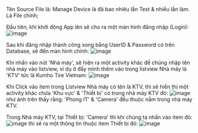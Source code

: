 Tên Source File là: Manage Device là đã bao nhiêu lần Test & nhiều lần làm. Là File chính;


Đầu tiên, khi khởi động App lên sẽ cho ra một màn hình đăng nhập (Login):
![image](https://github.com/nguyenn2k/Kumho_Tire_Manage_Devices_App/assets/96371866/a5012209-afb6-4c0f-b6e1-a8582915e76f)

Sau khi đăng nhập thành công xong bằng UserID & Password có trên Database, sẽ đến màn hình chính:
![image](https://github.com/nguyenn2k/Kumho_Tire_Manage_Devices_App/assets/96371866/a5f586da-8fee-443e-870e-9673d66c1fd3)

Khi nhấn vào nút 'Nhà máy', sẽ hiện ra một activity khác để chúng nhập tên nhà máy vào listview, ví dụ ở đầy mình thêm vào trong  listview Nhà máy là 'KTV' tức là Kumho Tire Vietnam:
![image](https://github.com/nguyenn2k/Kumho_Tire_Manage_Devices_App/assets/96371866/ea1916f4-6d70-4b5e-8d4b-344aa1540886)

Khi Click vào item trong Listview Nhà máy có tên là KTV, thì sẽ hiển thị một activity khác chứa 'Khu vực' & 'Thiết bị' có trong nhà máy KTV đó:
![image](https://github.com/nguyenn2k/Kumho_Tire_Manage_Devices_App/assets/96371866/518ac790-de72-4246-8120-0f054925876e)
như ảnh trên thấy rằng: 'Phong IT' & 'Camera' đều thuộc nằm trong nhà máy KTV.

Trong Nhà máy KTV, tại Thiết bị: 'Camera' thì khi chúng ta nhấn vào item đó:
![image](https://github.com/nguyenn2k/Kumho_Tire_Manage_Devices_App/assets/96371866/7817e25b-36cc-4f46-9b12-ec6ec1a1a8e0)
thì sẽ ra một thông tin thuộc item Thiết bị đó:
![image](https://github.com/nguyenn2k/Kumho_Tire_Manage_Devices_App/assets/96371866/581b048b-973b-4bad-9025-94683a0317f8)







